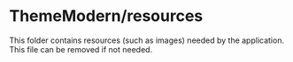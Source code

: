 # ThemeModern/resources

This folder contains resources (such as images) needed by the application. This file can
be removed if not needed.

